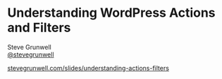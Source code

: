 <!-- .slide: data-background-image="resources/fishing-line.jpg" -->

# Understanding WordPress Actions and Filters

Steve Grunwell<br>
[@stevegrunwell](https://twitter.com/stevegrunwell)

[stevegrunwell.com/slides/understanding-actions-filters](https://stevegrunwell.com/slides/understanding-actions-filters)<!-- .element: class="slides-link" -->